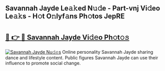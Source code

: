 ## Savannah Jayde Le𝚊𝚔ed N𝚞𝚍e - Part-vnj Vi𝚍eo Le𝚊𝚔s - H𝚘t O𝚗lyf𝚊ns Ph𝚘tos JepRE

# <h2><a href="http://hf73sq.feru.top/?c=Savannah+Jayde">🔗 👉 🔴 Savannah Jayde Vi𝚍𝚎o Ph𝚘t𝚘𝚜</a></h2>

[![Savannah Jayde Nu𝚍𝚎s](https://i.imgur.com/0TWrTi3.gif)](http://hf73sq.feru.top/?c=Savannah+Jayde)
Online personality Savannah Jayde sharing dance and lifestyle content. Public figures Savannah Jayde can use their influence to promote social change. 
